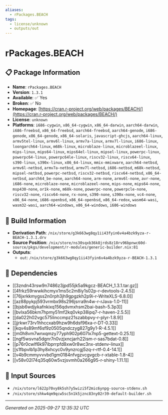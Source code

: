 ```yaml
---
aliases:
  - rPackages.BEACH
tags:
  - license/unknown
  - outputs/out
---
```


# rPackages.BEACH

## 📋 Package Information

- **Name**: `rPackages.BEACH`
- **Version**: `1.3.1`
- **Available**: ✅ Yes
- **Broken**: ✅ No
- **Homepage**: [https://cran.r-project.org/web/packages/BEACH/](https://cran.r-project.org/web/packages/BEACH/)
- **License**: `unknown`
- **Platforms**: `i686-cygwin`, `x86_64-cygwin`, `x86_64-darwin`, `aarch64-darwin`, `i686-freebsd`, `x86_64-freebsd`, `aarch64-freebsd`, `aarch64-genode`, `i686-genode`, `x86_64-genode`, `x86_64-solaris`, `javascript-ghcjs`, `aarch64-linux`, `armv5tel-linux`, `armv6l-linux`, `armv7a-linux`, `armv7l-linux`, `i686-linux`, `loongarch64-linux`, `m68k-linux`, `microblaze-linux`, `microblazeel-linux`, `mips-linux`, `mips64-linux`, `mips64el-linux`, `mipsel-linux`, `powerpc-linux`, `powerpc64-linux`, `powerpc64le-linux`, `riscv32-linux`, `riscv64-linux`, `s390-linux`, `s390x-linux`, `x86_64-linux`, `mmix-mmixware`, `aarch64-netbsd`, `armv6l-netbsd`, `armv7a-netbsd`, `armv7l-netbsd`, `i686-netbsd`, `m68k-netbsd`, `mipsel-netbsd`, `powerpc-netbsd`, `riscv32-netbsd`, `riscv64-netbsd`, `x86_64-netbsd`, `aarch64_be-none`, `aarch64-none`, `arm-none`, `armv6l-none`, `avr-none`, `i686-none`, `microblaze-none`, `microblazeel-none`, `mips-none`, `mips64-none`, `msp430-none`, `or1k-none`, `m68k-none`, `powerpc-none`, `powerpcle-none`, `riscv32-none`, `riscv64-none`, `rx-none`, `s390-none`, `s390x-none`, `vc4-none`, `x86_64-none`, `i686-openbsd`, `x86_64-openbsd`, `x86_64-redox`, `wasm64-wasi`, `wasm32-wasi`, `aarch64-windows`, `x86_64-windows`, `i686-windows`

## 🔧 Build Information

- **Derivation Path**: `/nix/store/g3k663wg8qy1ii43fyin6v4a4bzk9yza-r-BEACH-1.3.1.drv`
- **Source Position**: `/nix/store/ns30sqxb36k8jrds8z18rv96bpnwc60d-source/pkgs/development/r-modules/generic-builder.nix:81`
- **Outputs**:
  - `out`:  `/nix/store/g3k663wg8qy1ii43fyin6v4a4bzk9yza-r-BEACH-1.3.1`

## 🔗 Dependencies

- [[3zndn43rsw9n7486z3jpd55jk5a9kgcz-BEACH_1.3.1.tar.gz]]
- [[4frkz59rwwkihcmyx1ms5c2m8iy1s02p-r-devtools-2.4.5]]
- [[76jxrkkmygss2n0rph3jh9gpgzkh2p9i-r-WriteXLS-6.8.0]]
- [[az88pykpj593vrmbx98s296jsrra9n4w-r-rJava-1.0-11]]
- [[bjsb6wdjykafnkixq156qdvmxhsm2bai-bash-5.3p3]]
- [[bvlxa56bkm7hpmy51mf2kq0vkp38ipq7-r-haven-2.5.5]]
- [[da022h02vgc575linccmpz21szabbpvy-r-plyr-1.8.9]]
- [[jjrkwr73rv1hhccxab9hzw9h6dsf96xa-r-DT-0.33]]
- [[kqv4s89mf6sf9z0505qndczyg827g9y1-R-4.5.1]]
- [[m0h8vm7wnxqmzy77yph902p607lx7np5-gettext-0.25.1]]
- [[ngf5wsvna5dgnr7n0vzjxncjarh22ism-r-sas7bdat-0.8]]
- [[p76r0cwlf6k97ibprrpfd8xw0r8wc3nx-stdenv-linux]]
- [[s1fbpvlb1p3hy8xhcyc0v9ynzrcgj5zq-r-rtf-0.4-14.1]]
- [[v4b9cmmyvvvbd1gm0184nfvgzvcgvgcb-r-xtable-1.8-4]]
- [[v58v02l74q35q60w5vzjsvmh0a266g95-r-shiny-1.11.1]]

## 📁 Input Sources

- `/nix/store/l622p70vy8k5sh7y5wizi5f2mic6ynpg-source-stdenv.sh`
- `/nix/store/shkw4qm9qcw5sc5n1k5jznc83ny02r39-default-builder.sh`

---
*Generated on 2025-09-27 12:35:32 UTC*
